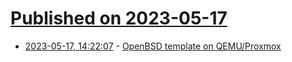 # [Published on 2023-05-17](index.md)

* [2023-05-17, 14:22:07](https://lobste.rs/s/bza36n/openbsd_template_on_qemu_proxmox) - [OpenBSD template on QEMU/Proxmox](https://x61.sh/log/2023/05/17052023102313-qemu_proxmox_openbsd_template.html)
